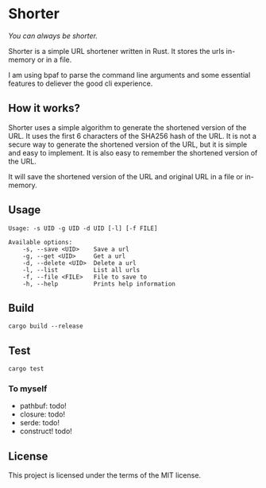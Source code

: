 # Shorter

_You can always be shorter._

Shorter is a simple URL shortener written in Rust. It stores the urls in-memory or in a file.

I am using bpaf to parse the command line arguments and some essential features to deliever the good cli experience.

## How it works?

Shorter uses a simple algorithm to generate the shortened version of the URL. It uses the first 6 characters of the SHA256 hash of the URL. It is not a secure way to generate the shortened version of the URL, but it is simple and easy to implement. It is also easy to remember the shortened version of the URL.

It will save the shortened version of the URL and original URL in a file or in-memory.

## Usage

```
Usage: -s UID -g UID -d UID [-l] [-f FILE]

Available options:
    -s, --save <UID>    Save a url
    -g, --get <UID>     Get a url
    -d, --delete <UID>  Delete a url
    -l, --list          List all urls
    -f, --file <FILE>   File to save to
    -h, --help          Prints help information
```

## Build

```
cargo build --release
```

## Test

```
cargo test
```

### To myself

- pathbuf: todo!
- closure: todo!
- serde: todo!
- construct! todo!

## License

This project is licensed under the terms of the MIT license.
